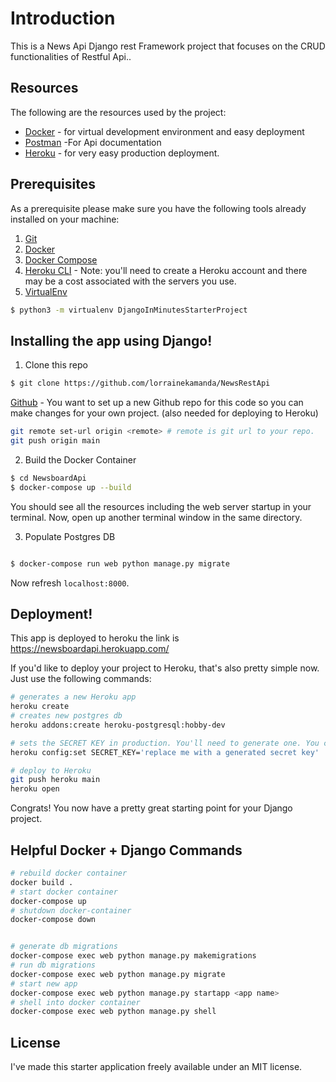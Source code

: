 # Introduction

This is a  News Api Django rest Framework project that focuses on the CRUD functionalities of Restful Api..

## Resources
The following are the resources used by the project:

  - [Docker](https://www.docker.com/) - for virtual development environment and easy deployment
  - [Postman](https://www.postman.com/restless-comet-828898/workspace/79251e69-defb-48e5-bdb8-184ced38e113/overview) -For Api    documentation
  - [Heroku](https://newsboardapi.herokuapp.com/) - for very easy production deployment.

## Prerequisites
As a prerequisite please make sure you have the following tools already installed on your machine:
1. [Git](https://git-scm.com/)
2. [Docker](https://docs.docker.com/get-docker/)
3. [Docker Compose](https://docs.docker.com/compose/install/)
4. [Heroku CLI](https://devcenter.heroku.com/articles/heroku-cli) - Note: you'll need to create a Heroku account and there may be a cost associated with the servers you use.
5. [VirtualEnv](https://docs.python.org/3/tutorial/venv.html)
```sh
$ python3 -m virtualenv DjangoInMinutesStarterProject

```

## Installing the app using Django!
1. Clone this repo
```sh
$ git clone https://github.com/lorrainekamanda/NewsRestApi
```

[Github](https://github.com/) - You want to set up a new Github repo for this code so you can make changes for your own project. (also needed for deploying to Heroku)
```sh
git remote set-url origin <remote> # remote is git url to your repo.
git push origin main
```

2. Build the Docker Container
```sh
$ cd NewsboardApi
$ docker-compose up --build
```
You should see all the resources including the web server startup in your terminal. Now, open up another terminal window in the same directory.

3. Populate Postgres DB
```sh

$ docker-compose run web python manage.py migrate
```
Now refresh `localhost:8000`. 



## Deployment!
This app is deployed to heroku the link is https://newsboardapi.herokuapp.com/

If you'd like to deploy your project to Heroku, that's also pretty simple now. Just use the following commands:
```sh
# generates a new Heroku app
heroku create 
# creates new postgres db
heroku addons:create heroku-postgresql:hobby-dev 

# sets the SECRET KEY in production. You'll need to generate one. You can use - [https://djecrety.ir/](https://djecrety.ir/) or [https://miniwebtool.com/django-secret-key-generator/](https://miniwebtool.com/django-secret-key-generator/) if you'd like.
heroku config:set SECRET_KEY='replace me with a generated secret key'

# deploy to Heroku
git push heroku main
heroku open
```
Congrats! You now have a pretty great starting point for your Django project.



## Helpful Docker + Django Commands ##
```sh
# rebuild docker container
docker build .
# start docker container
docker-compose up
# shutdown docker-container
docker-compose down


# generate db migrations
docker-compose exec web python manage.py makemigrations
# run db migrations
docker-compose exec web python manage.py migrate
# start new app
docker-compose exec web python manage.py startapp <app name>
# shell into docker container
docker-compose exec web python manage.py shell

```

## License
I've made this starter application freely available under an MIT license. 



